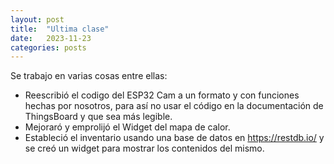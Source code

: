 ```yaml
---
layout: post
title:  "Ultima clase"
date:   2023-11-23 
categories: posts
---
```


Se trabajo en varias cosas entre ellas:
 - Reescribió el codigo del ESP32 Cam a un formato y con funciones hechas por nosotros, para así no usar el código en la documentación de ThingsBoard y que sea más legible.
 - Mejoraró y emprolijó el Widget del mapa de calor.
 - Estableció el inventario usando una base de datos en <https://restdb.io/> y se creó un widget para mostrar los contenidos del mismo.

